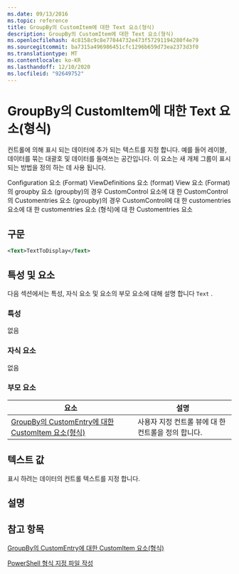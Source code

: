 ```yaml
---
ms.date: 09/13/2016
ms.topic: reference
title: GroupBy의 CustomItem에 대한 Text 요소(형식)
description: GroupBy의 CustomItem에 대한 Text 요소(형식)
ms.openlocfilehash: 4c8158c9c8e77044732e473f57291194280f4e79
ms.sourcegitcommit: ba7315a496986451cfc1296b659d73ea2373d3f0
ms.translationtype: MT
ms.contentlocale: ko-KR
ms.lasthandoff: 12/10/2020
ms.locfileid: "92649752"
---
```

# <a name="text-element-for-customitem-for-groupby-format"></a>GroupBy의 CustomItem에 대한 Text 요소(형식)

컨트롤에 의해 표시 되는 데이터에 추가 되는 텍스트를 지정 합니다. 예를 들어 레이블, 데이터를 묶는 대괄호 및 데이터를 들여쓰는 공간입니다. 이 요소는 새 개체 그룹이 표시 되는 방법을 정의 하는 데 사용 됩니다.

Configuration 요소 (Format) ViewDefinitions 요소 (format) View 요소 (Format)의 groupby 요소 (groupby)의 경우 CustomControl 요소에 대 한 CustomControl의 Customentries 요소 (groupby)의 경우 CustomControl에 대 한 customentries 요소에 대 한 customentries 요소 (형식)에 대 한 Customentries 요소

## <a name="syntax"></a>구문

```xml
<Text>TextToDisplay</Text>
```

## <a name="attributes-and-elements"></a>특성 및 요소

다음 섹션에서는 특성, 자식 요소 및 요소의 부모 요소에 대해 설명 합니다 `Text` .

### <a name="attributes"></a>특성

없음

### <a name="child-elements"></a>자식 요소

없음

### <a name="parent-elements"></a>부모 요소

|요소|설명|
|-------------|-----------------|
|[GroupBy의 CustomEntry에 대한 CustomItem 요소(형식)](./customitem-element-for-customentry-for-groupby-format.md)|사용자 지정 컨트롤 뷰에 대 한 컨트롤을 정의 합니다.|

## <a name="text-value"></a>텍스트 값

표시 하려는 데이터의 컨트롤 텍스트를 지정 합니다.

## <a name="remarks"></a>설명

## <a name="see-also"></a>참고 항목

[GroupBy의 CustomEntry에 대한 CustomItem 요소(형식)](./customitem-element-for-customentry-for-groupby-format.md)

[PowerShell 형식 지정 파일 작성](./writing-a-powershell-formatting-file.md)
